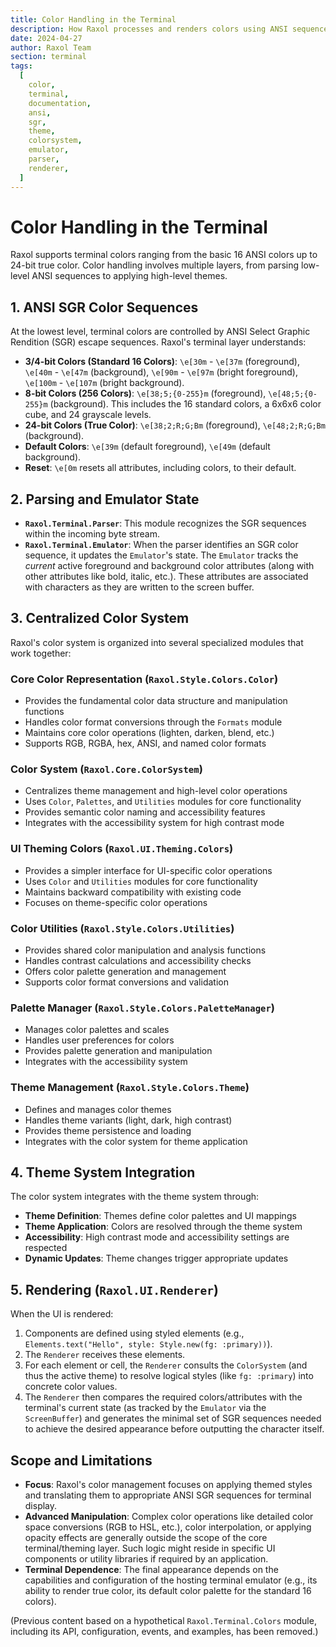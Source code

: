 ```yaml
---
title: Color Handling in the Terminal
description: How Raxol processes and renders colors using ANSI sequences and the Theme system.
date: 2024-04-27
author: Raxol Team
section: terminal
tags:
  [
    color,
    terminal,
    documentation,
    ansi,
    sgr,
    theme,
    colorsystem,
    emulator,
    parser,
    renderer,
  ]
---
```


# Color Handling in the Terminal

Raxol supports terminal colors ranging from the basic 16 ANSI colors up to 24-bit true color. Color handling involves multiple layers, from parsing low-level ANSI sequences to applying high-level themes.

## 1. ANSI SGR Color Sequences

At the lowest level, terminal colors are controlled by ANSI Select Graphic Rendition (SGR) escape sequences. Raxol's terminal layer understands:

- **3/4-bit Colors (Standard 16 Colors)**: `\e[30m` - `\e[37m` (foreground), `\e[40m` - `\e[47m` (background), `\e[90m` - `\e[97m` (bright foreground), `\e[100m` - `\e[107m` (bright background).
- **8-bit Colors (256 Colors)**: `\e[38;5;{0-255}m` (foreground), `\e[48;5;{0-255}m` (background). This includes the 16 standard colors, a 6x6x6 color cube, and 24 grayscale levels.
- **24-bit Colors (True Color)**: `\e[38;2;R;G;Bm` (foreground), `\e[48;2;R;G;Bm` (background).
- **Default Colors**: `\e[39m` (default foreground), `\e[49m` (default background).
- **Reset**: `\e[0m` resets all attributes, including colors, to their default.

## 2. Parsing and Emulator State

- **`Raxol.Terminal.Parser`**: This module recognizes the SGR sequences within the incoming byte stream.
- **`Raxol.Terminal.Emulator`**: When the parser identifies an SGR color sequence, it updates the `Emulator`'s state. The `Emulator` tracks the _current_ active foreground and background color attributes (along with other attributes like bold, italic, etc.). These attributes are associated with characters as they are written to the screen buffer.

## 3. Centralized Color System

Raxol's color system is organized into several specialized modules that work together:

### Core Color Representation (`Raxol.Style.Colors.Color`)

- Provides the fundamental color data structure and manipulation functions
- Handles color format conversions through the `Formats` module
- Maintains core color operations (lighten, darken, blend, etc.)
- Supports RGB, RGBA, hex, ANSI, and named color formats

### Color System (`Raxol.Core.ColorSystem`)

- Centralizes theme management and high-level color operations
- Uses `Color`, `Palettes`, and `Utilities` modules for core functionality
- Provides semantic color naming and accessibility features
- Integrates with the accessibility system for high contrast mode

### UI Theming Colors (`Raxol.UI.Theming.Colors`)

- Provides a simpler interface for UI-specific color operations
- Uses `Color` and `Utilities` modules for core functionality
- Maintains backward compatibility with existing code
- Focuses on theme-specific color operations

### Color Utilities (`Raxol.Style.Colors.Utilities`)

- Provides shared color manipulation and analysis functions
- Handles contrast calculations and accessibility checks
- Offers color palette generation and management
- Supports color format conversions and validation

### Palette Manager (`Raxol.Style.Colors.PaletteManager`)

- Manages color palettes and scales
- Handles user preferences for colors
- Provides palette generation and manipulation
- Integrates with the accessibility system

### Theme Management (`Raxol.Style.Colors.Theme`)

- Defines and manages color themes
- Handles theme variants (light, dark, high contrast)
- Provides theme persistence and loading
- Integrates with the color system for theme application

## 4. Theme System Integration

The color system integrates with the theme system through:

- **Theme Definition**: Themes define color palettes and UI mappings
- **Theme Application**: Colors are resolved through the theme system
- **Accessibility**: High contrast mode and accessibility settings are respected
- **Dynamic Updates**: Theme changes trigger appropriate updates

## 5. Rendering (`Raxol.UI.Renderer`)

When the UI is rendered:

1. Components are defined using styled elements (e.g., `Elements.text("Hello", style: Style.new(fg: :primary))`).
2. The `Renderer` receives these elements.
3. For each element or cell, the `Renderer` consults the `ColorSystem` (and thus the active theme) to resolve logical styles (like `fg: :primary`) into concrete color values.
4. The `Renderer` then compares the required colors/attributes with the terminal's current state (as tracked by the `Emulator` via the `ScreenBuffer`) and generates the minimal set of SGR sequences needed to achieve the desired appearance before outputting the character itself.

## Scope and Limitations

- **Focus**: Raxol's color management focuses on applying themed styles and translating them to appropriate ANSI SGR sequences for terminal display.
- **Advanced Manipulation**: Complex color operations like detailed color space conversions (RGB to HSL, etc.), color interpolation, or applying opacity effects are generally outside the scope of the core terminal/theming layer. Such logic might reside in specific UI components or utility libraries if required by an application.
- **Terminal Dependence**: The final appearance depends on the capabilities and configuration of the hosting terminal emulator (e.g., its ability to render true color, its default color palette for the standard 16 colors).

(Previous content based on a hypothetical `Raxol.Terminal.Colors` module, including its API, configuration, events, and examples, has been removed.)

